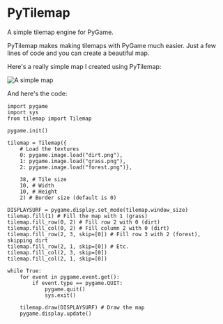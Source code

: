 # PyTilemap
A simple tilemap engine for PyGame.

PyTilemap makes making tilemaps with PyGame much easier. Just a few lines of code and you can create a beautiful map.

Here's a really simple map I created using PyTilemap:

![A simple map](http://www.m654z.github.io/tilemap.PNG)

And here's the code:

    import pygame
    import sys
    from tilemap import Tilemap

    pygame.init()

    tilemap = Tilemap({
        # Load the textures
        0: pygame.image.load("dirt.png"),
        1: pygame.image.load("grass.png"),
        2: pygame.image.load("forest.png")},
                      
        38, # Tile size
        10, # Width
        10, # Height
        2) # Border size (default is 0)

    DISPLAYSURF = pygame.display.set_mode(tilemap.window_size)
    tilemap.fill(1) # Fill the map with 1 (grass)
    tilemap.fill_row(0, 2) # Fill row 2 with 0 (dirt)
    tilemap.fill_col(0, 2) # Fill column 2 with 0 (dirt)
    tilemap.fill_row(2, 3, skip=[0]) # Fill row 3 with 2 (forest), skipping dirt
    tilemap.fill_row(2, 1, skip=[0]) # Etc.
    tilemap.fill_col(2, 3, skip=[0])
    tilemap.fill_col(2, 1, skip=[0])

    while True:
        for event in pygame.event.get():
            if event.type == pygame.QUIT:
                pygame.quit()
                sys.exit()

        tilemap.draw(DISPLAYSURF) # Draw the map
        pygame.display.update()
